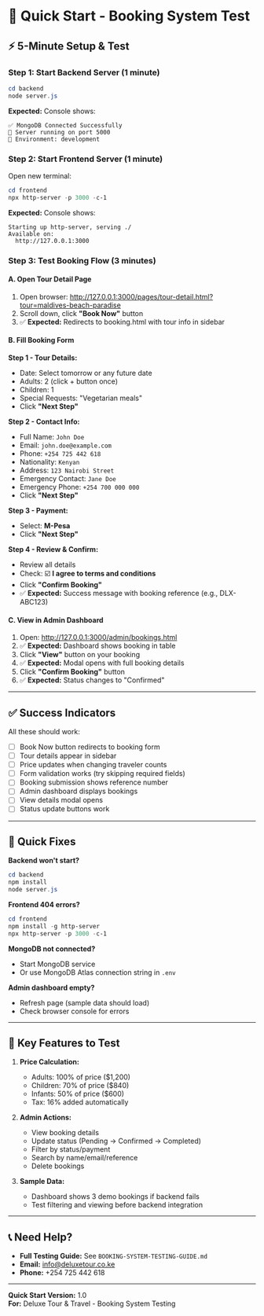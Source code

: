 # 🚀 Quick Start - Booking System Test

## ⚡ 5-Minute Setup & Test

### Step 1: Start Backend Server (1 minute)
```powershell
cd backend
node server.js
```
**Expected:** Console shows:
```
✅ MongoDB Connected Successfully
🚀 Server running on port 5000
📍 Environment: development
```

### Step 2: Start Frontend Server (1 minute)
Open new terminal:
```powershell
cd frontend
npx http-server -p 3000 -c-1
```
**Expected:** Console shows:
```
Starting up http-server, serving ./
Available on:
  http://127.0.0.1:3000
```

### Step 3: Test Booking Flow (3 minutes)

#### A. Open Tour Detail Page
1. Open browser: http://127.0.0.1:3000/pages/tour-detail.html?tour=maldives-beach-paradise
2. Scroll down, click **"Book Now"** button
3. ✅ **Expected:** Redirects to booking.html with tour info in sidebar

#### B. Fill Booking Form
**Step 1 - Tour Details:**
- Date: Select tomorrow or any future date
- Adults: 2 (click + button once)
- Children: 1
- Special Requests: "Vegetarian meals"
- Click **"Next Step"**

**Step 2 - Contact Info:**
- Full Name: `John Doe`
- Email: `john.doe@example.com`
- Phone: `+254 725 442 618`
- Nationality: `Kenyan`
- Address: `123 Nairobi Street`
- Emergency Contact: `Jane Doe`
- Emergency Phone: `+254 700 000 000`
- Click **"Next Step"**

**Step 3 - Payment:**
- Select: **M-Pesa**
- Click **"Next Step"**

**Step 4 - Review & Confirm:**
- Review all details
- Check: ☑️ **I agree to terms and conditions**
- Click **"Confirm Booking"**
- ✅ **Expected:** Success message with booking reference (e.g., DLX-ABC123)

#### C. View in Admin Dashboard
1. Open: http://127.0.0.1:3000/admin/bookings.html
2. ✅ **Expected:** Dashboard shows booking in table
3. Click **"View"** button on your booking
4. ✅ **Expected:** Modal opens with full booking details
5. Click **"Confirm Booking"** button
6. ✅ **Expected:** Status changes to "Confirmed"

---

## ✅ Success Indicators

All these should work:
- [ ] Book Now button redirects to booking form
- [ ] Tour details appear in sidebar
- [ ] Price updates when changing traveler counts
- [ ] Form validation works (try skipping required fields)
- [ ] Booking submission shows reference number
- [ ] Admin dashboard displays bookings
- [ ] View details modal opens
- [ ] Status update buttons work

---

## 🐛 Quick Fixes

**Backend won't start?**
```powershell
cd backend
npm install
node server.js
```

**Frontend 404 errors?**
```powershell
cd frontend
npm install -g http-server
npx http-server -p 3000 -c-1
```

**MongoDB not connected?**
- Start MongoDB service
- Or use MongoDB Atlas connection string in `.env`

**Admin dashboard empty?**
- Refresh page (sample data should load)
- Check browser console for errors

---

## 🎯 Key Features to Test

1. **Price Calculation:**
   - Adults: 100% of price ($1,200)
   - Children: 70% of price ($840)
   - Infants: 50% of price ($600)
   - Tax: 16% added automatically

2. **Admin Actions:**
   - View booking details
   - Update status (Pending → Confirmed → Completed)
   - Filter by status/payment
   - Search by name/email/reference
   - Delete bookings

3. **Sample Data:**
   - Dashboard shows 3 demo bookings if backend fails
   - Test filtering and viewing before backend integration

---

## 📞 Need Help?

- **Full Testing Guide:** See `BOOKING-SYSTEM-TESTING-GUIDE.md`
- **Email:** info@deluxetour.co.ke
- **Phone:** +254 725 442 618

---

**Quick Start Version:** 1.0  
**For:** Deluxe Tour & Travel - Booking System Testing
